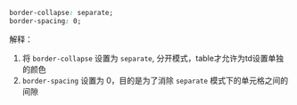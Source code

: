 ```css
border-collapse: separate;
border-spacing: 0;
```

解释：
1. 将 `border-collapse` 设置为 `separate`, 分开模式，table才允许为td设置单独的颜色
2. `border-spacing` 设置为 0，目的是为了消除 `separate` 模式下的单元格之间的间隙